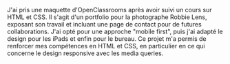 J'ai pris une maquette d'OpenClassrooms après avoir suivi un cours sur HTML et CSS. Il s'agit d'un portfolio pour la photographe Robbie Lens, exposant son travail et incluant une page de contact pour de futures collaborations. J'ai opté pour une approche "mobile first", puis j'ai adapté le design pour les iPads et enfin pour le bureau. Ce projet m'a permis de renforcer mes compétences en HTML et CSS, en particulier en ce qui concerne le design responsive avec les media queries.
